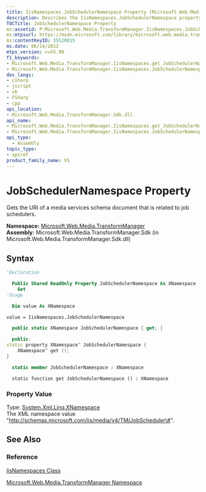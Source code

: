 ```yaml
---
title: IisNamespaces.JobSchedulerNamespace Property (Microsoft.Web.Media.TransformManager)
description: Describes the IisNamespaces.JobSchedulerNamespace property and provides the property's syntax and property value.
TOCTitle: JobSchedulerNamespace Property
ms:assetid: P:Microsoft.Web.Media.TransformManager.IisNamespaces.JobSchedulerNamespace
ms:mtpsurl: https://msdn.microsoft.com/library/microsoft.web.media.transformmanager.iisnamespaces.jobschedulernamespace(v=VS.90)
ms:contentKeyID: 35520815
ms.date: 06/14/2012
mtps_version: v=VS.90
f1_keywords:
- Microsoft.Web.Media.TransformManager.IisNamespaces.get_JobSchedulerNamespace
- Microsoft.Web.Media.TransformManager.IisNamespaces.JobSchedulerNamespace
dev_langs:
- csharp
- jscript
- vb
- FSharp
- cpp
api_location:
- Microsoft.Web.Media.TransformManager.Sdk.dll
api_name:
- Microsoft.Web.Media.TransformManager.IisNamespaces.get_JobSchedulerNamespace
- Microsoft.Web.Media.TransformManager.IisNamespaces.JobSchedulerNamespace
api_type:
  - Assembly
topic_type:
- apiref
product_family_name: VS
---
```


# JobSchedulerNamespace Property

Gets the URI of a media services schema document that is related to job schedulers.

**Namespace:**  [Microsoft.Web.Media.TransformManager](microsoft-web-media-transformmanager-namespace.md)  
**Assembly:**  Microsoft.Web.Media.TransformManager.Sdk (in Microsoft.Web.Media.TransformManager.Sdk.dll)

## Syntax

```vb
'Declaration

  Public Shared ReadOnly Property JobSchedulerNamespace As XNamespace
    Get
'Usage

  Dim value As XNamespace

value = IisNamespaces.JobSchedulerNamespace
```

```csharp
  public static XNamespace JobSchedulerNamespace { get; }
```

```cpp
  public:
static property XNamespace^ JobSchedulerNamespace {
    XNamespace^ get ();
}
```

``` fsharp
  static member JobSchedulerNamespace : XNamespace
```

```jscript
  static function get JobSchedulerNamespace () : XNamespace
```

### Property Value

Type: [System.Xml.Linq.XNamespace](https://msdn.microsoft.com/library/bb291898)  
The XML namespace value "http://schemas.microsoft.com/iis/media/v4/TM/JobScheduler\#".  

## See Also

### Reference

[IisNamespaces Class](iisnamespaces-class-microsoft-web-media-transformmanager.md)

[Microsoft.Web.Media.TransformManager Namespace](microsoft-web-media-transformmanager-namespace.md)
